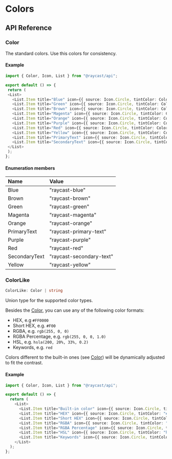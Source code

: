 # Colors

## API Reference

### Color

The standard colors. Use this colors for consistency.

#### Example

```typescript
import { Color, Icon, List } from "@raycast/api";

export default () => {
 return (
 <List>
   <List.Item title="Blue" icon={{ source: Icon.Circle, tintColor: Color.Blue }} />
   <List.Item title="Green" icon={{ source: Icon.Circle, tintColor: Color.Green }} />
   <List.Item title="Brown" icon={{ source: Icon.Circle, tintColor: Color.Brown }} />
   <List.Item title="Magenta" icon={{ source: Icon.Circle, tintColor: Color.Magenta }} />
   <List.Item title="Orange" icon={{ source: Icon.Circle, tintColor: Color.Orange }} />
   <List.Item title="Purple" icon={{ source: Icon.Circle, tintColor: Color.Purple }} />
   <List.Item title="Red" icon={{ source: Icon.Circle, tintColor: Color.Red }} />
   <List.Item title="Yellow" icon={{ source: Icon.Circle, tintColor: Color.Yellow }} />
   <List.Item title="PrimaryText" icon={{ source: Icon.Circle, tintColor: Color.PrimaryText }} />
   <List.Item title="SecondaryText" icon={{ source: Icon.Circle, tintColor: Color.SecondaryText }} />
 </List>
 );
};
```

#### Enumeration members

| Name | Value |
| :--- | :--- |
| Blue | "raycast-blue" |
| Brown | "raycast-brown" |
| Green | "raycast-green" |
| Magenta | "raycast-magenta" |
| Orange | "raycast-orange" |
| PrimaryText | "raycast-primary-text" |
| Purple | "raycast-purple" |
| Red | "raycast-red" |
| SecondaryText | "raycast-secondary-text" |
| Yellow | "raycast-yellow" |

### ColorLike

```typescript
ColorLike: Color | string
```

Union type for the supported color types.

Besides the [Color](../user-interface/colors.md#color), you can use any of the following color formats:
- HEX, e.g `#FF0000`
- Short HEX, e.g. `#F00`
- RGBA, e.g. `rgb(255, 0, 0)`
- RGBA Percentage, e.g. `rgb(255, 0, 0, 1.0)`
- HSL, e.g. `hsla(200, 20%, 33%, 0.2)`
- Keywords, e.g. `red`

Colors different to the built-in ones (see [Color](../user-interface/colors.md#color)) will be dynamically adjusted to fit the contrast.

#### Example

```typescript
import { Color, Icon, List } from "@raycast/api";

export default () => {
  return (
    <List>
      <List.Item title="Built-in color" icon={{ source: Icon.Circle, tintColor: Color.Red }} />
      <List.Item title="HEX" icon={{ source: Icon.Circle, tintColor: "#FF0000" }} />
      <List.Item title="Short HEX" icon={{ source: Icon.Circle, tintColor: "#F00" }} />
      <List.Item title="RGBA" icon={{ source: Icon.Circle, tintColor: "rgb(255, 0, 0)" }} />
      <List.Item title="RGBA Percentage" icon={{ source: Icon.Circle, tintColor: "rgb(255, 0, 0, 1.0)" }} />
      <List.Item title="HSL" icon={{ source: Icon.Circle, tintColor: "hsla(200, 20%, 33%, 0.2)" }} />
      <List.Item title="Keywords" icon={{ source: Icon.Circle, tintColor: "red" }} />
    </List>
  );
};
```

